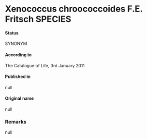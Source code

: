 # Xenococcus chroococcoides F.E. Fritsch SPECIES

#### Status
SYNONYM

#### According to
The Catalogue of Life, 3rd January 2011

#### Published in
null

#### Original name
null

### Remarks
null
